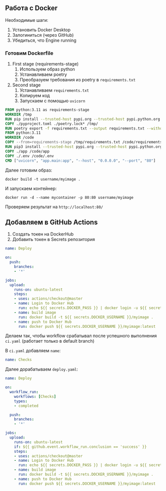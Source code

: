 ## Работа с Docker

Необходимые шаги:
1. Установить Docker Desktop
2. Залогиниться (через GitHub)
3. Убедиться, что Engine running

### Готовим Dockerfile

1. First stage (requirements-stage)
   1. Используем образ python
   2. Устанавливаем poetry
   3. Преобразуем требования из poetry в ``requirements.txt``
2. Second stage
   1. Устанавливаем ``requirements.txt``
   2. Копируем код
   3. Запускаем с помощью ``uvicorn``

```dockerfile
FROM python:3.11 as requirements-stage
WORKDIR /tmp
RUN pip install --trusted-host pypi.org --trusted-host pypi.python.org --trusted-host files.pythonhosted.org poetry
COPY ./pyproject.toml ./poetry.lock* /tmp/
RUN poetry export -f requirements.txt --output requirements.txt --without-hashes
FROM python:3.11
WORKDIR /code
COPY --from=requirements-stage /tmp/requirements.txt /code/requirements.txt
RUN pip3 install --trusted-host pypi.org --trusted-host pypi.python.org --trusted-host files.pythonhosted.org -r /code/requirements.txt
COPY ./app /code/app
COPY ./.env /code/.env
CMD ["uvicorn", "app.main:app", "--host", "0.0.0.0", "--port", "80"]
```
Далее готовим образ:

```commandline
docker build -t username/myimage .
```

И запускаем контейнер:

```commandline
docker run -d --name mycontainer -p 80:80 username/myimage
```

Проверяем результат на ``http://localhost:80/``

## Добавляем в GitHub Actions

1. Создать токен на DockerHub
2. Добавить токен в Secrets репозитория

```yaml
name: Deploy

on:
  push:
    branches:
    - '*'

jobs:
  upload:
    runs-on: ubuntu-latest
    steps:
    - uses: actions/checkout@master
    - name: Login to Docker Hub
      run: echo ${{ secrets.DOCKER_PASS }} | docker login -u ${{ secrets.DOCKER_USERNAME }} --password-stdin
    - name: build image
      run: docker build -t ${{ secrets.DOCKER_USERNAME }}/myimage .
    - name: push to Docker Hub
      run: docker push ${{ secrets.DOCKER_USERNAME }}/myimage:latest

```

Делаем так, чтобы workflow срабатывал после успешного выполнения ``ci.yaml`` (работает только в default branch)

В ``ci.yaml`` добавляем ``name``:
```yaml
name: Checks
```
Далее дорабатываем ``deploy.yaml``:

```yaml
name: Deploy

on:
  workflow_run:
    workflows: [Checks]
    types:
    - completed

  push:
    branches:
    - '*'

jobs:
  upload:
    runs-on: ubuntu-latest
    if: ${{ github.event.workflow_run.conclusion == 'success' }}
    steps:
    - uses: actions/checkout@master
    - name: Login to Docker Hub
      run: echo ${{ secrets.DOCKER_PASS }} | docker login -u ${{ secrets.DOCKER_USERNAME }} --password-stdin
    - name: build image
      run: docker build -t ${{ secrets.DOCKER_USERNAME }}/myimage .
    - name: push to Docker Hub
      run: docker push ${{ secrets.DOCKER_USERNAME }}/myimage:latest

```
